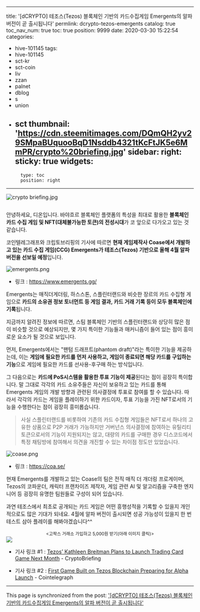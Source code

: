 
---
title: '[dCRYPTO] 테조스(Tezos) 블록체인 기반의 카드수집게임 Emergents의 알파 버전이 곧 출시됩니다'
permlink: dcrypto-tezos-emergents
catalog: true
toc_nav_num: true
toc: true
position: 9999
date: 2020-03-30 15:22:54
categories:
- hive-101145
tags:
- hive-101145
- sct-kr
- sct-coin
- liv
- zzan
- palnet
- dblog
- s
- union
- sct
thumbnail: 'https://cdn.steemitimages.com/DQmQH2yv29SMpaBUquooBqD1Nsddb4321tKcFtJK5e6MmPR/crypto%20briefing.jpg'
sidebar:
    right:
        sticky: true
widgets:
    -
        type: toc
        position: right
---


![crypto briefing.jpg](https://cdn.steemitimages.com/DQmQH2yv29SMpaBUquooBqD1Nsddb4321tKcFtJK5e6MmPR/crypto%20briefing.jpg)
<center><sub><Image Souce : [https://cryptobriefing.com](https://cryptobriefing.com/tezos-kathleen-breitman-plans-launch-trading-card-game-next-month/)></sub></center>

안녕하세요, 디온입니다. 바야흐르 블록체인 플랫폼의 특성을 최대로 활용한 **블록체인 카드 수집 게임 및 NFT(대체불가능한 토큰)의 전성시대**가 코 앞으로 다가오고 있는 것 같습니다. 

코인텔레그래프와 크립토브리핑의 기사에 따르면 **현재 게임제작사 Coase에서 개발하고 있는 카드 수집 게임(CCG) Emergents가 테조스(Tezos) 기반으로 올해 4월 알파 버전을 선보일 예정**입니다. 


![emergents.png](https://cdn.steemitimages.com/DQmXEmN4VGivVdecMzYDrtAHSvD93V1Ne5ocueP881JPcao/emergents.png)

- 링크 : https://www.emergents.gg/

Emergents는 매직더게더링, 하스스톤, 스플린터랜드와 비슷한 장르의 카드 수집형 게임으로 **카드의 소유권 정보 토너먼트 등 게임 결과, 카드 거래 기록 등이 모두 블록체인에 기록**됩니다. 

지금까지 알려진 정보에 따르면, 스팀 블록체인 기반의 스플린터랜드와 상당히 많은 점이 비슷할 것으로 예상되지만, 몇 가지 특이한 기능들과 매커니즘이 들어 있는 점이 흥미로운 요소가 될 것으로 보입니다.

먼저, Emergents에서는 "팬텀 드래프트(phantom draft)"라는 특이한 기능을 제공하는데, 이는 **게임에 필요한 카드를 먼저 사용하고, 게임이 종료되면 해당 카드를 구입하는 기능**으로 게임에 필요한 카드를 선사용-후구매 하는 방식입니다.

그 다음으로는 **카드에 PoS시스템을 활용한 투표 기능이 제공**된다는 점이 굉장히 특이합니다. 말 그대로 각각의 카드 소유주들은 자신이 보유하고 있는 카드를 통해 Emergents 게임의 개발 방향과 관련된 의사결정에 투표로 참여를 할 수 있습니다. 따라서 각각의 카드는 게임을 플레이하기 위한 카드이자, 투표 기능을 가진 NFT로서의 기능을 수행한다는 점이 굉장히 흥미롭습니다.

> 사실 스플린터랜드를 비롯하여 기존의 카드 수집형 게임들은 NFT로서 하나의 고유한 상품으로 P2P 거래가 가능하지만 거버넌스 의사결정에 참여하는 유틸리티 토큰으로서의 기능이 지원되지는 않고, 대량의 카드를 구매한 경우 디스코드에서 특정 채팅방에 참여해서 의견을 개진할 수 있는 차이점 정도만 있었습니다.



![coase.png](https://cdn.steemitimages.com/DQmafabGvU6DSNcxpkpvHPvCkke4sRj8iNJtDvvFhmrgef8/coase.png)

- 링크 : https://coa.se/

현재 Emergents를 개발하고 있는 Coase의 팀은 전직 매직 더 개더링 프로게이머, Tezos의 코파운더, 캐릭터 프랜차이즈 제작자, 게임 관련 AI 및 알고리즘을 구축한 엔지니어 등 굉장히 유명한 팀원들로 구성이 되어 있습니다. 

과연 테조스에서 최초로 공개되는 카드 게임은 어떤 흥행성적을 기록할 수 있을지 개인적으로도 많은 기대가 되네요. 4월에 알파 버전이 출시되면 성공 가능성이 있을지 한 번 테스트 삼아 플레이를 해봐야겠습니다^^




<center><sub><고팍스 거래소 가입하고 5,000원 받기(아래 이미지 클릭)></sub></center>
<a href="https://www.gopax.co.kr/signup?refCode=D2T67G"><img src="https://cdn.steemitimages.com/DQmfPE882BJvYDPHKRKMY1afsQVsDjyPGpL4i7iDZCpzp89/gopax%20banner.png"></a>


- 기사 링크 #1 : [Tezos’ Kathleen Breitman Plans to Launch Trading Card Game Next Month](https://cryptobriefing.com/tezos-kathleen-breitman-plans-launch-trading-card-game-next-month/) - CryptoBriefing

- 기사 링크 #2 : [First Game Built on Tezos Blockchain Preparing for Alpha Launch](https://cointelegraph.com/news/first-game-built-on-tezos-blockchain-preparing-for-alpha-launch) - Cointelegraph

- - -

This page is synchronized from the post: ['[dCRYPTO] 테조스(Tezos) 블록체인 기반의 카드수집게임 Emergents의 알파 버전이 곧 출시됩니다'](https://steemit.com/@donekim/dcrypto-tezos-emergents)
